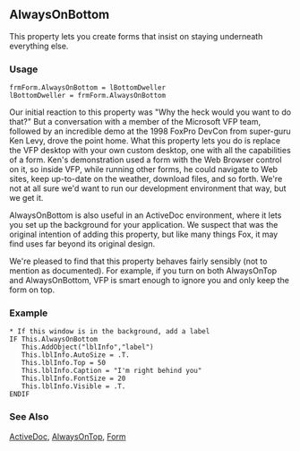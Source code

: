 ## AlwaysOnBottom

This property lets you create forms that insist on staying underneath everything else.

### Usage

```foxpro
frmForm.AlwaysOnBottom = lBottomDweller
lBottomDweller = frmForm.AlwaysOnBottom
```

Our initial reaction to this property was "Why the heck would you want to do that?" But a conversation with a member of the Microsoft VFP team, followed by an incredible demo at the 1998 FoxPro DevCon from super-guru Ken Levy, drove the point home. What this property lets you do is replace the VFP desktop with your own custom desktop, one with all the capabilities of a form. Ken's demonstration used a form with the Web Browser control on it, so inside VFP, while running other forms, he could navigate to Web sites, keep up-to-date on the weather, download files, and so forth. We're not at all sure we'd want to run our development environment that way, but we get it.

AlwaysOnBottom is also useful in an ActiveDoc environment, where it lets you set up the background for your application. We suspect that was the original intention of adding this property, but like many things Fox, it may find uses far beyond its original design.

We're pleased to find that this property behaves fairly sensibly (not to mention as documented). For example, if you turn on both AlwaysOnTop and AlwaysOnBottom, VFP is smart enough to ignore you and only keep the form on top.

### Example

```foxpro
* If this window is in the background, add a label
IF This.AlwaysOnBottom
   This.AddObject("lblInfo","label")
   This.lblInfo.AutoSize = .T.
   This.lblInfo.Top = 50
   This.lblInfo.Caption = "I'm right behind you"
   This.lblInfo.FontSize = 20
   This.lblInfo.Visible = .T.
ENDIF
```
### See Also

[ActiveDoc](s4g767.md), [AlwaysOnTop](s4g333.md), [Form](s4g598.md)